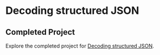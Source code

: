 # Decoding structured JSON

## Completed Project

Explore the completed project for [Decoding structured JSON](https://developer.apple.com/tutorials/app-dev-training/decoding-structured-json).